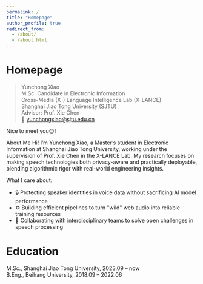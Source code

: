 ```yaml
---
permalink: /
title: "Homepage"
author_profile: true
redirect_from: 
  - /about/
  - /about.html
---
```

# Homepage
> Yunchong Xiao  
> M.Sc. Candidate in Electronic Information  
> Cross-Media (X-) Language Intelligence Lab (X-LANCE)  
> Shanghai Jiao Tong University (SJTU)  
> Advisor: Prof. Xie Chen  
> 📧 yunchongxiao@sjtu.edu.cn  

Nice to meet you😊!  

About Me
Hi! I’m Yunchong Xiao, a Master’s student in Electronic Information at Shanghai Jiao Tong University, working under the supervision of Prof. Xie Chen in the X-LANCE Lab. My research focuses on making speech technologies both privacy-aware and practically deployable, blending algorithmic rigor with real-world engineering insights.

What I care about:

- 🔒 Protecting speaker identities in voice data without sacrificing AI model performance  
- ⚙️ Building efficient pipelines to turn "wild" web audio into reliable training resources
- 🤝 Collaborating with interdisciplinary teams to solve open challenges in speech processing


# Education
M.Sc., Shanghai Jiao Tong University, 2023.09 – now  
B.Eng., Beihang University, 2018.09 – 2022.06

